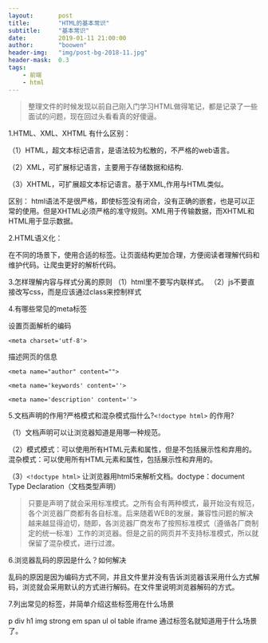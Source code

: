```yaml
---
layout:       post
title:        "HTML的基本常识"
subtitle:     "基本常识"
date:         2019-01-11 21:00:00
author:       "boowen"
header-img:   "img/post-bg-2018-11.jpg"
header-mask:  0.3
tags:
    - 前端
    - html
---
```

>整理文件的时候发现以前自己刚入门学习HTML做得笔记，都是记录了一些面试的问题，现在回过头看看真的好傻逼。

1.HTML、XML、XHTML 有什么区别：

（1）HTML，超文本标记语言，是语法较为松散的，不严格的web语言。

（2）XML，可扩展标记语言，主要用于存储数据和结构.

（3）XHTML，可扩展超文本标记语言。基于XML,作用与HTML类似。

区别：
html语法不是很严格，即使标签没有闭合，没有正确的嵌套，也是可以正常的使用。但是XHTML必须严格的准守规则。XML用于传输数据，而XHTML和HTML用于显示数据。

2.HTML语义化：

在不同的场景下，使用合适的标签。让页面结构更加合理，方便阅读者理解代码和维护代码。让爬虫更好的解析代码。

3.怎样理解内容与样式分离的原则
（1）html里不要写内联样式。
（2）js不要直接改写css，而是应该通过class来控制样式

4.有哪些常见的meta标签

设置页面解析的编码

`<meta charset='utf-8'>`

描述网页的信息

`<meta name="author" content="">`

`<meta name='keywords' content=''>`

`<meta name='description' content=''>`

5.文档声明的作用?严格模式和混杂模式指什么?`<!doctype html>` 的作用?

（1）文档声明可以让浏览器知道是用哪一种规范。

（2）模式模式：可以使用所有HTML元素和属性，但是不包括展示性和弃用的。
     混杂模式：可以使用所有HTML元素和属性，包括展示性和弃用的。

（3）`<!doctype html>` 让浏览器用html5来解析文档。doctype：document Type Declaration（文档类型声明）

>只要是声明了就会采用标准模式。之所有会有两种模式，最开始没有规范，各个浏览器厂商都有各自标准。后来随着WEB的发展，兼容性问题的解决越来越显得迫切，随即，各浏览器厂商发布了按照标准模式（遵循各厂商制定的统一标准）工作的浏览器。但是之前的网页并不支持标准模式，所以就保留了混杂模式，进行过渡。

6.浏览器乱码的原因是什么？如何解决

乱码的原因是因为编码方式不同，并且文件里并没有告诉浏览器该采用什么方式解码，浏览就会采用默认的方式进行解码。在文件里说明浏览器解码的方式。

7.列出常见的标签，并简单介绍这些标签用在什么场景

p div h1 img strong em span ul ol table iframe
通过标签名就知道用于什么场景了。